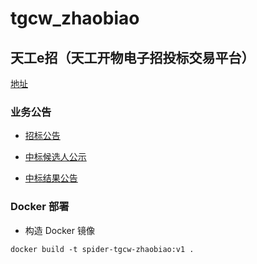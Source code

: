 # tgcw_zhaobiao

## 天工e招（天工开物电子招投标交易平台）

[地址](http://zhaobiao.tgcw.net.cn/cms/index.htm)

### 业务公告

* [招标公告](http://zhaobiao.tgcw.net.cn/cms/channel/xmgg/index.htm)

* [中标候选人公示](http://zhaobiao.tgcw.net.cn/cms/channel/bidzbgs/index.htm)

* [中标结果公告](http://zhaobiao.tgcw.net.cn/cms/channel/bidzbgg/index.htm)

### Docker 部署

* 构造 Docker 镜像

```shell
docker build -t spider-tgcw-zhaobiao:v1 .
```